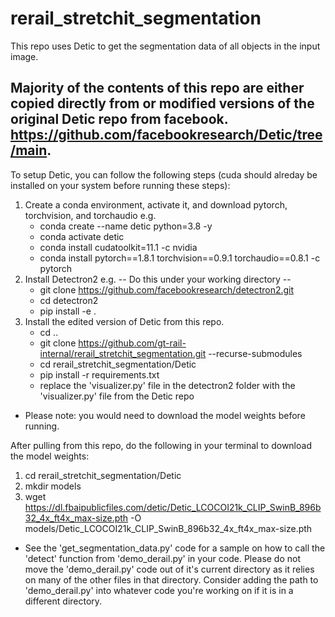 # rerail_stretchit_segmentation

This repo uses Detic to get the segmentation data of all objects in the input image.

## Majority of the contents of this repo are either copied directly from or modified versions of the original Detic repo from facebook. https://github.com/facebookresearch/Detic/tree/main.

To setup Detic, you can follow the following steps (cuda should alreday be installed on your system before running these steps):
1. Create a conda environment, activate it, and download pytorch, torchvision, and torchaudio e.g.
   - conda create --name detic python=3.8 -y
   - conda activate detic
   - conda install cudatoolkit=11.1 -c nvidia 
   - conda install pytorch==1.8.1 torchvision==0.9.1 torchaudio==0.8.1 -c pytorch
2. Install Detectron2 e.g.
   -- Do this under your working directory --
   - git clone https://github.com/facebookresearch/detectron2.git
   - cd detectron2
   - pip install -e .
3. Install the edited version of Detic from this repo.
   - cd ..
   - git clone https://github.com/gt-rail-internal/rerail_stretchit_segmentation.git --recurse-submodules
   - cd rerail_stretchit_segmentation/Detic
   - pip install -r requirements.txt
   - replace the 'visualizer.py' file in the detectron2 folder with the 'visualizer.py' file from the Detic repo

- Please note: you would need to download the model weights before running.

After pulling from this repo, do the following in your terminal to download the model weights:
1. cd rerail_stretchit_segmentation/Detic
2. mkdir models
4. wget https://dl.fbaipublicfiles.com/detic/Detic_LCOCOI21k_CLIP_SwinB_896b32_4x_ft4x_max-size.pth -O models/Detic_LCOCOI21k_CLIP_SwinB_896b32_4x_ft4x_max-size.pth

- See the 'get_segmentation_data.py' code for a sample on how to call the 'detect' function from 'demo_derail.py' in your code. Please do not move the 'demo_derail.py' code out of it's current directory as it relies on many of the other files in that directory. Consider adding the path to 'demo_derail.py' into whatever code you're working on if it is in a different directory.
